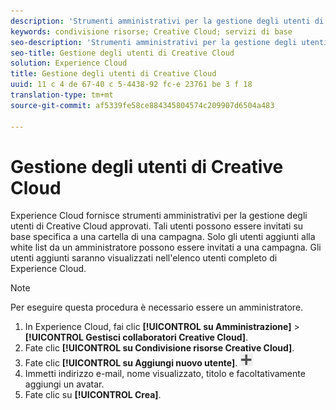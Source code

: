 ```yaml
---
description: 'Strumenti amministrativi per la gestione degli utenti di Creative Cloud approvati. '
keywords: condivisione risorse; Creative Cloud; servizi di base
seo-description: 'Strumenti amministrativi per la gestione degli utenti di Creative Cloud approvati. '
seo-title: Gestione degli utenti di Creative Cloud
solution: Experience Cloud
title: Gestione degli utenti di Creative Cloud
uuid: 11 c 4 de 67-40 c 5-4438-92 fc-e 23761 be 3 f 18
translation-type: tm+mt
source-git-commit: af5339fe58ce884345804574c209907d6504a483

---
```



# Gestione degli utenti di Creative Cloud

Experience Cloud fornisce strumenti amministrativi per la gestione degli utenti di Creative Cloud approvati. Tali utenti possono essere invitati su base specifica a una cartella di una campagna. Solo gli utenti aggiunti alla white list da un amministratore possono essere invitati a una campagna. Gli utenti aggiunti saranno visualizzati nell&#39;elenco utenti completo di Experience Cloud.

>[!NOTE]
>
>Per eseguire questa procedura è necessario essere un amministratore.

1. In Experience Cloud, fai clic **[!UICONTROL su Amministrazione]** &gt; **[!UICONTROL Gestisci collaboratori Creative Cloud]**.
1. Fate clic **[!UICONTROL su Condivisione risorse Creative Cloud]**.
1. Fate clic **[!UICONTROL su Aggiungi nuovo utente]**. ![](assets/mac_add_icon.png)
1. Immetti indirizzo e-mail, nome visualizzato, titolo e facoltativamente aggiungi un avatar.
1. Fate clic su **[!UICONTROL Crea]**.

